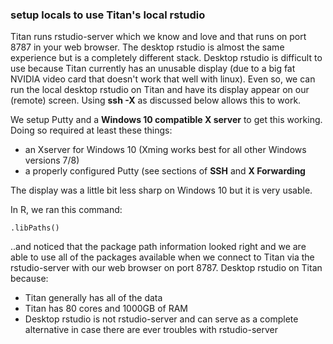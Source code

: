 
### setup locals to use Titan's local rstudio

Titan runs rstudio-server which we know and love and that runs on port 8787 in
your web browser.  The desktop rstudio is almost the same experience but is a
completely different stack.  Desktop rstudio is difficult to use because Titan
currently has an unusable display (due to a big fat NVIDIA video card that
doesn't work that well with linux).  Even so, we can run the local desktop
rstudio on Titan and have its display appear on our (remote) screen.  Using
**ssh -X** as discussed below allows this to work.

We setup Putty and a **Windows 10 compatible X server** to get this working.
Doing so required at least these things:

* an Xserver for Windows 10 (Xming works best for all other Windows versions 7/8)
* a properly configured Putty (see sections of **SSH** and **X Forwarding**

The display was a little bit less sharp on Windows 10 but it is very usable.

In R, we ran this command:

```{r}
.libPaths()
```

..and noticed that the package path information looked right and we are able
to use all of the packages available when we connect to Titan via the
rstudio-server with our web browser on port 8787.  Desktop rstudio on Titan
because:

* Titan generally has all of the data
* Titan has 80 cores and 1000GB of RAM
* Desktop rstudio is not rstudio-server and can serve as a complete alternative in case there are ever troubles with rstudio-server


